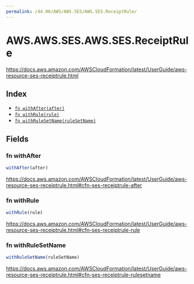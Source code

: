 ```yaml
---
permalink: /44.00/AWS/AWS.SES/AWS.SES.ReceiptRule/
---
```


# AWS.AWS.SES.AWS.SES.ReceiptRule

https://docs.aws.amazon.com/AWSCloudFormation/latest/UserGuide/aws-resource-ses-receiptrule.html

## Index

* [`fn withAfter(after)`](#fn-withafter)
* [`fn withRule(rule)`](#fn-withrule)
* [`fn withRuleSetName(ruleSetName)`](#fn-withrulesetname)

## Fields

### fn withAfter

```ts
withAfter(after)
```

https://docs.aws.amazon.com/AWSCloudFormation/latest/UserGuide/aws-resource-ses-receiptrule.html#cfn-ses-receiptrule-after

### fn withRule

```ts
withRule(rule)
```

https://docs.aws.amazon.com/AWSCloudFormation/latest/UserGuide/aws-resource-ses-receiptrule.html#cfn-ses-receiptrule-rule

### fn withRuleSetName

```ts
withRuleSetName(ruleSetName)
```

https://docs.aws.amazon.com/AWSCloudFormation/latest/UserGuide/aws-resource-ses-receiptrule.html#cfn-ses-receiptrule-rulesetname